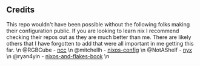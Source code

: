 ## Credits
This repo wouldn't have been possible without the following folks making their configuration public. If you are looking to learn nix I recommend checking their repos out as they are much better than me. There are likely others that I have forgotten to add that were all important in me getting this far. \n
@RGBCube - [ncc](https://github.com/RGBCube/ncc/tree/master) \n
@mitchellh - [nixos-config](https://github.com/mitchellh/nixos-config) \n
@NotAShelf - [nyx](https://github.com/NotAShelf/nyx) \n
@ryan4yin - [nixos-and-flakes-book](https://github.com/ryan4yin/nixos-and-flakes-book) \n
